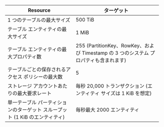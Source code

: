 | Resource | ターゲット |
|----------|---------------|
| 1 つのテーブルの最大サイズ | 500 TiB |
| テーブル エンティティの最大サイズ | 1 MiB |
| テーブル エンティティの最大プロパティ数 | 255 (PartitionKey、RowKey、および Timestamp の 3 つのシステム プロパティも含まれます) |
| テーブルごとの保存されるアクセス ポリシーの最大数 | 5 |
| ストレージ アカウントあたりの最大要求レート | 毎秒 20,000 トランザクション (エンティティ サイズは 1 KiB を想定) |
| 単一テーブル パーティションのターゲット スループット (1 KiB のエンティティ) | 毎秒最大 2000 エンティティ |
